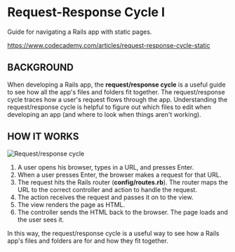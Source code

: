 # Request-Response Cycle I

Guide for navigating a Rails app with static pages.

https://www.codecademy.com/articles/request-response-cycle-static

## BACKGROUND

When developing a Rails app, the **request/response cycle** is a useful guide to see how all the app's files and folders fit together. The request/response cycle traces how a user's request flows through the app. Understanding the request/response cycle is helpful to figure out which files to edit when developing an app (and where to look when things aren't working).

## HOW IT WORKS

![Request/response cycle](https://s3.amazonaws.com/codecademy-content/projects/3/request-response-cycle-static.svg)

1. A user opens his browser, types in a URL, and presses Enter.
2. When a user presses Enter, the browser makes a request for that URL.
3. The request hits the Rails router (**config/routes.rb**). The router maps the URL to the correct controller and action to handle the request.
4. The action receives the request and passes it on to the view.
5. The view renders the page as HTML.
6. The controller sends the HTML back to the browser. The page loads and the user sees it.

In this way, the request/response cycle is a useful way to see how a Rails app's files and folders are for and how they fit together.